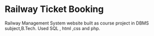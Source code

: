 # Railway Ticket Booking
Railway Management System website built as course project in DBMS subject,B.Tech. Used SQL , html ,css and php.
